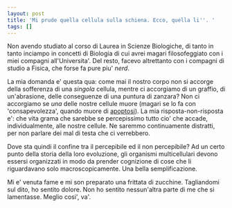 ```yaml
---
layout: post
title: 'Mi prude quella cellula sulla schiena. Ecco, quella li''. '
tags: []
---
```


Non avendo studiato al corso di Laurea in Scienze Biologiche, di tanto in tanto inciampo in concetti di Biologia di cui avrei magari filosofeggiato con i miei compagni all'Universita'. Del resto, facevo altrettanto con i compagni di studio a Fisica, che forse fa pure piu' *nerd*.

La mia domanda e' questa qua: come mai il nostro corpo non si accorge della sofferenza di una *singola* cellula, mentre ci accorgiamo di un graffio, di un'abrasione, delle conseguenze di una puntura di zanzara? Non ci accorgiamo se *una* delle nostre cellule muore (magari se lo fa con 'consapevolezza', quando muore di [apoptosi](http://it.wikipedia.org/wiki/Apoptosi)). La mia risposta-non-risposta e': che vita grama che sarebbe se percepissimo tutto cio' che accade, individualmente, alle nostre cellule. Ne saremmo continuamente distratti, per non parlare dei mal di testa che ci verrebbero.

Dove sta quindi il confine tra il percepibile ed il non percepibile? Ad un certo punto della storia della loro evoluzione, gli organismi multicellulari devono essersi organizzati in modo da prender cognizione di cose che li riguardavano solo macroscopicamente. Una bella semplificazione.

Mi e' venuta fame e mi son preparato una frittata di zucchine. Tagliandomi sul dito, ho sentito dolore. Non ho sentito nessun'altra parte di me che si lamentasse. Meglio cosi', va'.
